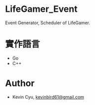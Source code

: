# LifeGamer_Event
Event Generator, Scheduler of LifeGamer.

# 實作語言
* Go
* C++

# Author
* Kevin Cyu, kevinbird61@gmail.com
